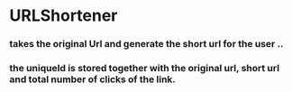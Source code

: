 # URLShortener

### takes the original Url and generate the short url for the user ..
### the uniqueId is stored together with the original url, short url and total number of clicks of the link.

